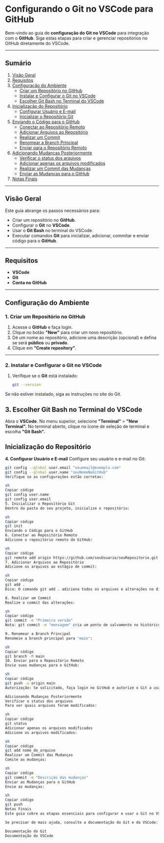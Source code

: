 # **Configurando o Git no VSCode para GitHub**

Bem-vindo ao guia de **configuração do Git no VSCode** para integração com o **GitHub**. Siga estas etapas para criar e gerenciar repositórios no GitHub diretamente do VSCode.

---

## **Sumário**

1. [Visão Geral](#visão-geral)
2. [Requisitos](#requisitos)
3. [Configuração do Ambiente](#configuração-do-ambiente)
   - [Criar um Repositório no GitHub](#1-criar-um-repositório-no-github)
   - [Instalar e Configurar o Git no VSCode](#2-instalar-e-configurar-o-git-no-vscode)
   - [Escolher Git Bash no Terminal do VSCode](#3-escolher-git-bash-no-terminal-do-vscode)
4. [Inicialização do Repositório](#inicialização-do-repositório)
   - [Configurar Usuário e E-mail](#4-configurar-usuário-e-email)
   - [Inicializar o Repositório Git](#5-inicializar-o-repositório-git)
5. [Enviando o Código para o GitHub](#enviando-o-código-para-o-github)
   - [Conectar ao Repositório Remoto](#6-conectar-ao-repositório-remoto)
   - [Adicionar Arquivos ao Repositório](#7-adicionar-arquivos-ao-repositório)
   - [Realizar um Commit](#8-realizar-um-commit)
   - [Renomear a Branch Principal](#9-renomear-a-branch-principal)
   - [Enviar para o Repositório Remoto](#10-enviar-para-o-repositório-remoto)
6. [Adicionando Mudanças Posteriormente](#adicionando-mudanças-posteriormente)
   - [Verificar o status dos arquivos](#verificar-o-status-dos-arquivos)
   - [Adicionar apenas os arquivos modificados](#adicionar-apenas-os-arquivos-modificados)
   - [Realizar um Commit das Mudanças](#realizar-um-commit-das-mudanças)
   - [Enviar as Mudanças para o GitHub](#enviar-as-mudanças-para-o-github)
7. [Notas Finais](#notas-finais)

---

## **Visão Geral**

Este guia abrange os passos necessários para:

- Criar um repositório no **GitHub**.
- Configurar o **Git** no **VSCode**.
- Usar o **Git Bash** no terminal do VSCode.
- Executar comandos **Git** para inicializar, adicionar, commitar e enviar código para o **GitHub**.

---

## **Requisitos**

- **VSCode**
- **Git**
- **Conta no GitHub**

---

## **Configuração do Ambiente**

### **1. Criar um Repositório no GitHub**

1. Acesse o **GitHub** e faça login.
2. Clique no botão **"New"** para criar um novo repositório.
3. Dê um nome ao repositório, adicione uma descrição (opcional) e defina se será **público** ou **privado**.
4. Clique em **"Create repository"**.

---

### **2. Instalar e Configurar o Git no VSCode**

1. Verifique se o **Git** está instalado:

   ```sh
   git --version
Se não estiver instalado, siga as instruções no site do Git.
## **3. Escolher Git Bash no Terminal do VSCode**
Abra o **VSCode.**
No menu superior, selecione **"Terminal"** > **"New Terminal".**
No terminal aberto, clique no ícone de seleção de terminal e escolha **"Git Bash".**

## **Inicialização do Repositório**
**4. Configurar Usuário e E-mail**
Configure seu usuário e e-mail no Git:

```sh
git config --global user.email "seuemail@exemplo.com"
git config --global user.name "seuNomeNoGitHub"
Verifique se as configurações estão corretas:

sh
Copiar código
git config user.name
git config user.email
5. Inicializar o Repositório Git
Dentro da pasta do seu projeto, inicialize o repositório:

sh
Copiar código
git init
Enviando o Código para o GitHub
6. Conectar ao Repositório Remoto
Adicione o repositório remoto do GitHub:

sh
Copiar código
git remote add origin https://github.com/seuUsuario/seuRepositorio.git
7. Adicionar Arquivos ao Repositório
Adicione os arquivos ao estágio de commit:

sh
Copiar código
git add .
Dica: O comando git add . adiciona todos os arquivos e alterações no diretório atual ao estágio para commit.

8. Realizar um Commit
Realize o commit das alterações:

sh
Copiar código
git commit -m "Primeira versão"
Nota: git commit -m "mensagem" cria um ponto de salvamento no histórico do Git, com a mensagem explicando as mudanças.

9. Renomear a Branch Principal
Renomeie a branch principal para "main":

sh
Copiar código
git branch -M main
10. Enviar para o Repositório Remoto
Envie suas mudanças para o GitHub:

sh
Copiar código
git push -u origin main
Autorização: Se solicitado, faça login no GitHub e autorize o Git a usar sua conta.

Adicionando Mudanças Posteriormente
Verificar o status dos arquivos
Para ver quais arquivos foram modificados:

sh
Copiar código
git status
Adicionar apenas os arquivos modificados
Adicione os arquivos modificados:

sh
Copiar código
git add nome_do_arquivo
Realizar um Commit das Mudanças
Comite as mudanças:

sh
Copiar código
git commit -m "Descrição das mudanças"
Enviar as Mudanças para o GitHub
Envie as mudanças:

sh
Copiar código
git push
Notas Finais
Este guia cobre as etapas essenciais para configurar e usar o Git no VSCode com o GitHub. Certifique-se de manter suas credenciais seguras e de revisar suas configurações de usuário antes de iniciar o uso do Git.

Se precisar de mais ajuda, consulte a documentação do Git e do VSCode:

Documentação do Git
Documentação do VSCode
